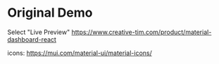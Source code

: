 # Original Demo
Select "Live Preview"
https://www.creative-tim.com/product/material-dashboard-react

icons:
https://mui.com/material-ui/material-icons/